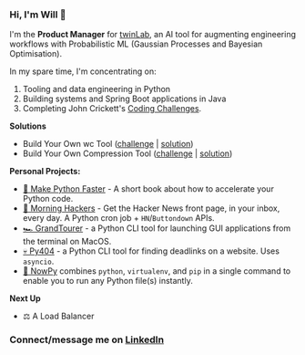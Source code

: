 ### Hi, I'm Will 👋

I'm the **Product Manager** for [twinLab](https://twinlab.ai), an AI tool for augmenting engineering workflows with Probabilistic ML (Gaussian Processes and Bayesian Optimisation).

In my spare time, I'm concentrating on:
1. Tooling and data engineering in Python
2. Building systems and Spring Boot applications in Java
3. Completing John Crickett's [Coding Challenges](https://codingchallenges.fyi/challenges/intro). 

**Solutions**
- Build Your Own wc Tool ([challenge](https://codingchallenges.fyi/challenges/challenge-wc) | [solution](https://github.com/WillDenby/willc))
- Build Your Own Compression Tool ([challenge](https://codingchallenges.fyi/challenges/challenge-huffman) | [solution](https://github.com/WillDenby/HuffHuff))
  
**Personal Projects:**

- [🐍 Make Python Faster](https://makepythonfaster.com) - A short book about how to accelerate your Python code.
- [🌅 Morning Hackers](https://morninghackers.com) - Get the Hacker News front page, in your inbox, every day. A Python cron job + `HN`/`Buttondown` APIs. 
- [🏎️ GrandTourer](https://pypi.org/project/GrandTourer/) - a Python CLI tool for launching GUI applications from the terminal on MacOS.
- [💀 Py404](https://pypi.org/project/py404) - a Python CLI tool for finding deadlinks on a website. Uses `asyncio`.
- [💨 NowPy](https://pypi.org/project/nowpy) combines `python`, `virtualenv`, and `pip` in a single command to enable you to run any Python file(s) instantly. 

**Next Up**

- ⚖️ A Load Balancer

### Connect/message me on [LinkedIn](https://www.linkedin.com/in/will-denby/)
